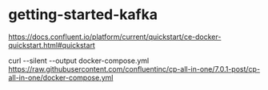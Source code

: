 # getting-started-kafka

https://docs.confluent.io/platform/current/quickstart/ce-docker-quickstart.html#quickstart

curl --silent --output docker-compose.yml \
  https://raw.githubusercontent.com/confluentinc/cp-all-in-one/7.0.1-post/cp-all-in-one/docker-compose.yml